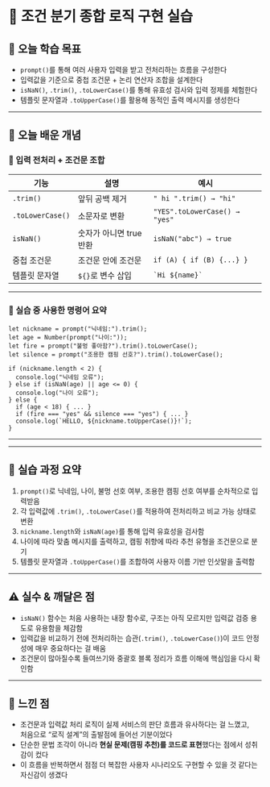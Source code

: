 # 📘 조건 분기 종합 로직 구현 실습

## 🎯 오늘 학습 목표
- `prompt()`를 통해 여러 사용자 입력을 받고 전처리하는 흐름을 구성한다  
- 입력값을 기준으로 중첩 조건문 + 논리 연산자 조합을 설계한다  
- `isNaN()`, `.trim()`, `.toLowerCase()`를 통해 유효성 검사와 입력 정제를 체험한다  
- 템플릿 문자열과 `.toUpperCase()`를 활용해 동적인 출력 메시지를 생성한다

---

## 🧠 오늘 배운 개념

### 🔹 입력 전처리 + 조건문 조합

| 기능 | 설명 | 예시 |
|------|------|------|
| `.trim()` | 앞뒤 공백 제거 | `" hi ".trim() → "hi"` |
| `.toLowerCase()` | 소문자로 변환 | `"YES".toLowerCase() → "yes"` |
| `isNaN()` | 숫자가 아니면 true 반환 | `isNaN("abc") → true` |
| 중첩 조건문 | 조건문 안에 조건문 | `if (A) { if (B) {...} }` |
| 템플릿 문자열 | `${}`로 변수 삽입 | `` `Hi ${name}` `` |

---

### 🔹 실습 중 사용한 명령어 요약

```
let nickname = prompt("닉네임:").trim();
let age = Number(prompt("나이:"));
let fire = prompt("불멍 좋아함?").trim().toLowerCase();
let silence = prompt("조용한 캠핑 선호?").trim().toLowerCase();

if (nickname.length < 2) {
  console.log("닉네임 오류");
} else if (isNaN(age) || age <= 0) {
  console.log("나이 오류");
} else {
  if (age < 18) { ... }
  if (fire === "yes" && silence === "yes") { ... }
  console.log(`HELLO, ${nickname.toUpperCase()}!`);
}
```

---

---

## 🧪 실습 과정 요약
1. `prompt()`로 닉네임, 나이, 불멍 선호 여부, 조용한 캠핑 선호 여부를 순차적으로 입력받음  
2. 각 입력값에 `.trim()`, `.toLowerCase()`를 적용하여 전처리하고 비교 가능 상태로 변환  
3. `nickname.length`와 `isNaN(age)`를 통해 입력 유효성을 검사함  
4. 나이에 따라 맞춤 메시지를 출력하고, 캠핑 취향에 따라 추천 유형을 조건문으로 분기  
5. 템플릿 문자열과 `.toUpperCase()`를 조합하여 사용자 이름 기반 인삿말을 출력함

---

## ⚠️ 실수 & 깨달은 점
- `isNaN()` 함수는 처음 사용하는 내장 함수로, 구조는 아직 모르지만 입력값 검증 용도로 유용함을 체감함  
- 입력값을 비교하기 전에 전처리하는 습관(`.trim()`, `.toLowerCase()`)이 코드 안정성에 매우 중요하다는 걸 배움  
- 조건문이 많아질수록 들여쓰기와 중괄호 블록 정리가 흐름 이해에 핵심임을 다시 확인함

---

## 💭 느낀 점
- 조건문과 입력값 처리 로직이 실제 서비스의 판단 흐름과 유사하다는 걸 느꼈고,  
  처음으로 “로직 설계”의 출발점에 들어선 기분이었다  
- 단순한 문법 조각이 아니라 **현실 문제(캠핑 추천)를 코드로 표현**했다는 점에서 성취감이 컸다  
- 이 흐름을 반복하면서 점점 더 복잡한 사용자 시나리오도 구현할 수 있을 것 같다는 자신감이 생겼다

